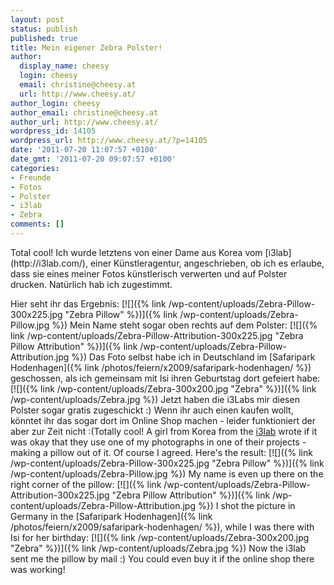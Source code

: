 ```yaml
---
layout: post
status: publish
published: true
title: Mein eigener Zebra Polster!
author:
  display_name: cheesy
  login: cheesy
  email: christine@cheesy.at
  url: http://www.cheesy.at/
author_login: cheesy
author_email: christine@cheesy.at
author_url: http://www.cheesy.at/
wordpress_id: 14105
wordpress_url: http://www.cheesy.at/?p=14105
date: '2011-07-20 11:07:57 +0100'
date_gmt: '2011-07-20 09:07:57 +0100'
categories:
- Freunde
- Fotos
- Polster
- i3lab
- Zebra
comments: []
---
```

<!--:de-->Total cool! Ich wurde letztens von einer Dame aus Korea vom [i3lab](http://i3lab.com/), einer Künstleragentur, angeschrieben, ob ich es erlaube, dass sie eines meiner Fotos künstlerisch verwerten und auf Polster drucken. Natürlich hab ich zugestimmt.
Hier seht ihr das Ergebnis:
[![]({% link /wp-content/uploads/Zebra-Pillow-300x225.jpg "Zebra Pillow" %})]({% link /wp-content/uploads/Zebra-Pillow.jpg %})
Mein Name steht sogar oben rechts auf dem Polster:
[![]({% link /wp-content/uploads/Zebra-Pillow-Attribution-300x225.jpg "Zebra Pillow Attribution" %})]({% link /wp-content/uploads/Zebra-Pillow-Attribution.jpg %})
Das Foto selbst habe ich in Deutschland im [Safaripark Hodenhagen]({% link /photos/feiern/x2009/safaripark-hodenhagen/ %}) geschossen, als ich gemeinsam mit Isi ihren Geburtstag dort gefeiert habe:
[![]({% link /wp-content/uploads/Zebra-300x200.jpg "Zebra" %})]({% link /wp-content/uploads/Zebra.jpg %})
Jetzt haben die i3Labs mir diesen Polster sogar gratis zugeschickt :)
Wenn ihr auch einen kaufen wollt, könntet ihr das sogar dort im Online Shop machen - leider funktioniert der aber zur Zeit nicht :(<!--:--><!--:en-->Totally cool! A girl from Korea from the [i3lab](http://i3lab.com/) wrote if it was okay that they use one of my photographs in one of their projects - making a pillow out of it. Of course I agreed.
Here's the result:
[![]({% link /wp-content/uploads/Zebra-Pillow-300x225.jpg "Zebra Pillow" %})]({% link /wp-content/uploads/Zebra-Pillow.jpg %})
My name is even up there on the right corner of the pillow:
[![]({% link /wp-content/uploads/Zebra-Pillow-Attribution-300x225.jpg "Zebra Pillow Attribution" %})]({% link /wp-content/uploads/Zebra-Pillow-Attribution.jpg %})
I shot the picture in Germany in the [Safaripark Hodenhagen]({% link /photos/feiern/x2009/safaripark-hodenhagen/ %}), while I was there with Isi for her birthday:
[![]({% link /wp-content/uploads/Zebra-300x200.jpg "Zebra" %})]({% link /wp-content/uploads/Zebra.jpg %})
Now the i3lab sent me the pillow by mail :)
You could even buy it if the online shop there was working!<!--:-->
